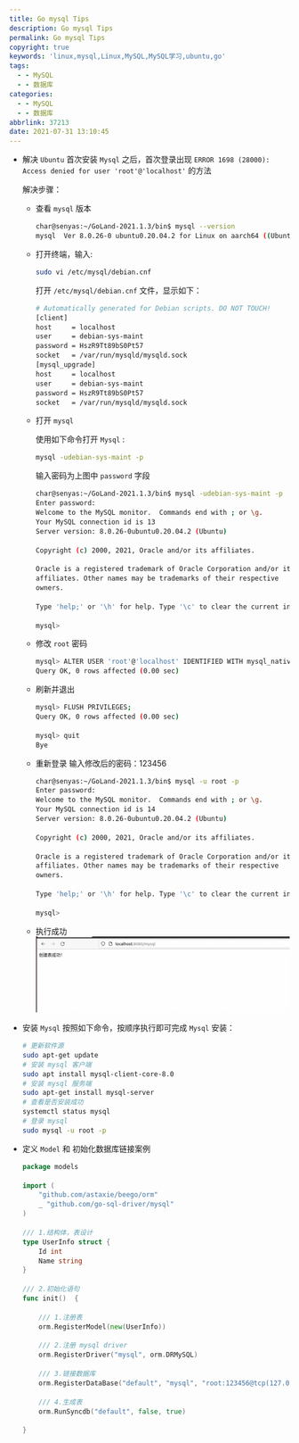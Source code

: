 ```yaml
---
title: Go mysql Tips
description: Go mysql Tips
permalink: Go mysql Tips
copyright: true
keywords: 'linux,mysql,Linux,MySQL,MySQL学习,ubuntu,go'
tags:
  - - MySQL
  - - 数据库
categories:
  - - MySQL
  - - 数据库
abbrlink: 37213
date: 2021-07-31 13:10:45
---
```



+ 解决 `Ubuntu` 首次安装 `Mysql` 之后，首次登录出现 `ERROR 1698 (28000): Access denied for user 'root'@'localhost'` 的方法

	解决步骤：
	+ 查看 `mysql` 版本
		```Bash
		char@senyas:~/GoLand-2021.1.3/bin$ mysql --version
		mysql  Ver 8.0.26-0 ubuntu0.20.04.2 for Linux on aarch64 ((Ubuntu))
		```

	+ 打开终端，输入: 
		```Bash
		sudo vi /etc/mysql/debian.cnf
		```

		打开 `/etc/mysql/debian.cnf` 文件，显示如下：

		```Bash
		# Automatically generated for Debian scripts. DO NOT TOUCH!
		[client]
		host     = localhost
		user     = debian-sys-maint
		password = HszR9Tt89bS0Pt57
		socket   = /var/run/mysqld/mysqld.sock
		[mysql_upgrade]
		host     = localhost
		user     = debian-sys-maint
		password = HszR9Tt89bS0Pt57
		socket   = /var/run/mysqld/mysqld.sock
		```

	+ 打开 `mysql`
	
		<!--more-->

		使用如下命令打开 `Mysql` :
		```Bash
		mysql -udebian-sys-maint -p 
		```
		输入密码为上图中 `password` 字段
		```Bash
		char@senyas:~/GoLand-2021.1.3/bin$ mysql -udebian-sys-maint -p
		Enter password: 
		Welcome to the MySQL monitor.  Commands end with ; or \g.
		Your MySQL connection id is 13
		Server version: 8.0.26-0ubuntu0.20.04.2 (Ubuntu)

		Copyright (c) 2000, 2021, Oracle and/or its affiliates.

		Oracle is a registered trademark of Oracle Corporation and/or its
		affiliates. Other names may be trademarks of their respective
		owners.

		Type 'help;' or '\h' for help. Type '\c' to clear the current input statement.

		mysql> 
		```
	+ 修改 `root` 密码
		```Bash
		mysql> ALTER USER 'root'@'localhost' IDENTIFIED WITH mysql_native_password BY '123456';
		Query OK, 0 rows affected (0.00 sec)
		```

	+ 刷新并退出

		```Bash
		mysql> FLUSH PRIVILEGES;
		Query OK, 0 rows affected (0.00 sec)
		
		mysql> quit
		Bye
		```
	+ 重新登录
	输入修改后的密码：123456
		```Bash
		char@senyas:~/GoLand-2021.1.3/bin$ mysql -u root -p
		Enter password: 
		Welcome to the MySQL monitor.  Commands end with ; or \g.
		Your MySQL connection id is 14
		Server version: 8.0.26-0ubuntu0.20.04.2 (Ubuntu)

		Copyright (c) 2000, 2021, Oracle and/or its affiliates.

		Oracle is a registered trademark of Oracle Corporation and/or its
		affiliates. Other names may be trademarks of their respective
		owners.

		Type 'help;' or '\h' for help. Type '\c' to clear the current input statement.

		mysql> 
		```

	+ 执行成功
	![](https://github.com/Bogon/mysql_manual/blob/main/goMysql/gm_1.png?raw=true)

+ 安装 `Mysql`
按照如下命令，按顺序执行即可完成 `Mysql` 安装：
	```Bash
	# 更新软件源
	sudo apt-get update
	# 安装 mysql 客户端
	sudo apt install mysql-client-core-8.0 
	# 安装 mysql 服务端
	sudo apt-get install mysql-server
	# 查看是否安装成功
	systemctl status mysql
	# 登录 mysql
	sudo mysql -u root -p
	```

+ 定义 `Model` 和 初始化数据库链接案例

	```Go
	package models

	import (
		"github.com/astaxie/beego/orm"
		_ "github.com/go-sql-driver/mysql"
	)

	/// 1.结构体，表设计
	type UserInfo struct {
		Id int
		Name string
	}

	/// 2.初始化语句
	func init()  {

		/// 1.注册表
		orm.RegisterModel(new(UserInfo))

		/// 2.注册 mysql driver
		orm.RegisterDriver("mysql", orm.DRMySQL)

		/// 3.链接数据库
		orm.RegisterDataBase("default", "mysql", "root:123456@tcp(127.0.0.1:3306)/class1?charset=utf8")

		/// 4.生成表
		orm.RunSyncdb("default", false, true)

	}
	```